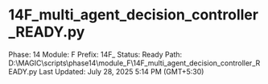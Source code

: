 # 14F_multi_agent_decision_controller_READY.py

Phase: 14
Module: F
Prefix: 14F_
Status: Ready
Path: D:\MAGIC\scripts\phase14\module_F\14F_multi_agent_decision_controller_READY.py
Last Updated: July 28, 2025 5:14 PM (GMT+5:30)